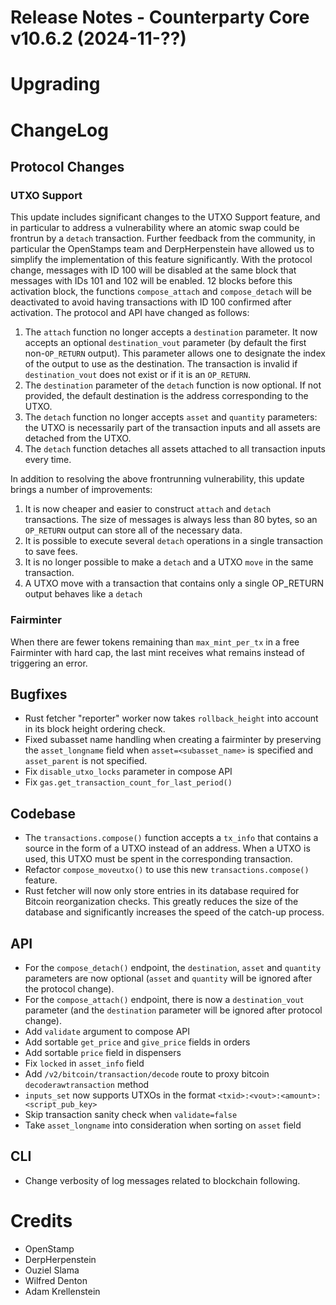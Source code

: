 # Release Notes - Counterparty Core v10.6.2 (2024-11-??)



# Upgrading

# ChangeLog

## Protocol Changes

### UTXO Support

This update includes significant changes to the UTXO Support feature, and in particular to address a vulnerability where an atomic swap could be frontrun by a `detach` transaction. Further feedback from the community, in particular the OpenStamps team and DerpHerpenstein have allowed us to simplify the implementation of this feature significantly. With the protocol change, messages with ID 100 will be disabled at the same block that messages with IDs 101 and 102 will be enabled. 12 blocks before this activation block, the functions `compose_attach` and `compose_detach` will be deactivated to avoid having transactions with ID 100 confirmed after activation. The protocol and API have changed as follows:

1. The `attach` function no longer accepts a `destination` parameter. It now accepts an optional `destination_vout` parameter (by default the first non-`OP_RETURN` output). This parameter allows one to designate the index of the output to use as the destination. The transaction is invalid if `destination_vout` does not exist or if it is an `OP_RETURN`.
1. The `destination` parameter of the `detach` function is now optional. If not provided, the default destination is the address corresponding to the UTXO.
1. The `detach` function no longer accepts `asset` and `quantity` parameters: the UTXO is necessarily part of the transaction inputs and all assets are detached from the UTXO.
1. The `detach` function detaches all assets attached to all transaction inputs every time.

In addition to resolving the above frontrunning vulnerability, this update brings a number of improvements:

1. It is now cheaper and easier to construct `attach` and `detach` transactions. The size of messages is always less than 80 bytes, so an `OP_RETURN` output can store all of the necessary data.
1. It is possible to execute several `detach` operations in a single transaction to save fees.
1. It is no longer possible to make a `detach` and a UTXO `move` in the same transaction.
1. A UTXO move with a transaction that contains only a single OP_RETURN output behaves like a `detach`

### Fairminter

When there are fewer tokens remaining than `max_mint_per_tx` in a free Fairminter with hard cap, the last mint receives what remains instead of triggering an error.

## Bugfixes

- Rust fetcher "reporter" worker now takes `rollback_height` into account in its block height ordering check.
- Fixed subasset name handling when creating a fairminter by preserving the `asset_longname` field when `asset=<subasset_name>` is specified and `asset_parent` is not specified.
- Fix `disable_utxo_locks` parameter in compose API
- Fix `gas.get_transaction_count_for_last_period()`

## Codebase

- The `transactions.compose()` function accepts a `tx_info` that contains a source in the form of a UTXO instead of an address. When a UTXO is used, this UTXO must be spent in the corresponding transaction.
- Refactor `compose_moveutxo()` to use this new `transactions.compose()` feature.
- Rust fetcher will now only store entries in its database required for Bitcoin reorganization checks. This greatly reduces the size of the database and significantly increases the speed of the catch-up process.

## API

- For the `compose_detach()` endpoint, the `destination`, `asset` and `quantity` parameters are now optional (`asset` and `quantity` will be ignored after the protocol change).
- For the `compose_attach()` endpoint, there is now a `destination_vout` parameter (and the `destination` parameter will be ignored after protocol change).
- Add `validate` argument to compose API
- Add sortable `get_price` and `give_price` fields in orders
- Add sortable `price` field in dispensers
- Fix `locked` in `asset_info` field
- Add `/v2/bitcoin/transaction/decode` route to proxy bitcoin `decoderawtransaction` method
- `inputs_set` now supports UTXOs in the format `<txid>:<vout>:<amount>:<script_pub_key>`
- Skip transaction sanity check when `validate=false`
- Take `asset_longname` into consideration when sorting on `asset` field


## CLI

- Change verbosity of log messages related to blockchain following.


# Credits

* OpenStamp
* DerpHerpenstein
* Ouziel Slama
* Wilfred Denton
* Adam Krellenstein
